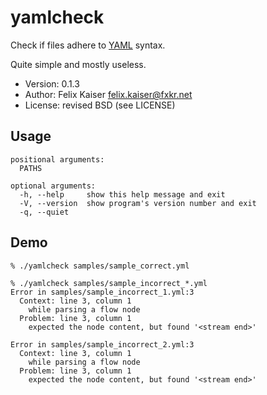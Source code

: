 # yamlcheck

Check if files adhere to <a href="http://www.yaml.org/">YAML</a> syntax.

Quite simple and mostly useless.

* Version: 0.1.3
* Author: Felix Kaiser <felix.kaiser@fxkr.net>
* License: revised BSD (see LICENSE)


## Usage

```
positional arguments:
  PATHS

optional arguments:
  -h, --help     show this help message and exit
  -V, --version  show program's version number and exit
  -q, --quiet
```


## Demo

```
% ./yamlcheck samples/sample_correct.yml

% ./yamlcheck samples/sample_incorrect_*.yml
Error in samples/sample_incorrect_1.yml:3
  Context: line 3, column 1
    while parsing a flow node
  Problem: line 3, column 1
    expected the node content, but found '<stream end>'

Error in samples/sample_incorrect_2.yml:3
  Context: line 3, column 1
    while parsing a flow node
  Problem: line 3, column 1
    expected the node content, but found '<stream end>'
```

